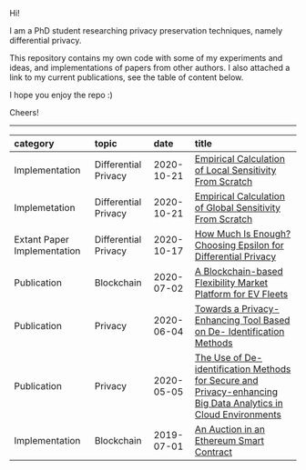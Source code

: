 Hi!

I am a PhD student researching privacy preservation techniques, namely differential privacy.

This repository contains my own code with some of my experiments and ideas, and implementations of papers from other authors. I also attached a link to my current publications, see the table of content below. 

I hope you enjoy the repo :) 

Cheers!


---

| category | topic | date | title |
|:-------|:-----|:-----|:------|
|Implementation|Differential Privacy|2020-10-21| [Empirical Calculation of Local Sensitivity From Scratch](https://github.com/gonzalo-munillag/Blog/tree/main/My_implementations/Local_sensitivity)
|Implemetation|Differential Privacy|2020-10-21| [Empirical Calculation of Global Sensitivity From Scratch](https://github.com/gonzalo-munillag/Blog/tree/main/My_implementations/Global_sensitivity)
| Extant Paper Implementation | Differential Privacy |2020-10-17 | [How Much Is Enough? Choosing Epsilon for Differential Privacy](https://github.com/gonzalo-munillag/Differential_Privacy/tree/main/Extant_Papers_Implementations/A_method_to_choose_epsilon)
| Publication | Blockchain | 2020-07-02| [A Blockchain-based Flexibility Market Platform for EV Fleets](https://ieeexplore.ieee.org/document/9131332/metrics#metrics)
| Publication | Privacy | 2020-06-04 | [Towards a Privacy-Enhancing Tool Based on De- Identification Methods](https://aisel.aisnet.org/pacis2020/157/)
| Publication | Privacy | 2020-05-05 | [The Use of De-identification Methods for Secure and Privacy-enhancing Big Data Analytics in Cloud Environments](https://www.scitepress.org/PublicationsDetail.aspx?ID=Fo6z4LhPuHA=&t=1)
|Implementation| Blockchain| 2019-07-01| [An Auction in an Ethereum Smart Contract](https://github.com/gonzalo-munillag/Blog/tree/main/My_implementations/Auction_Ethereum_Smart_Contract)




